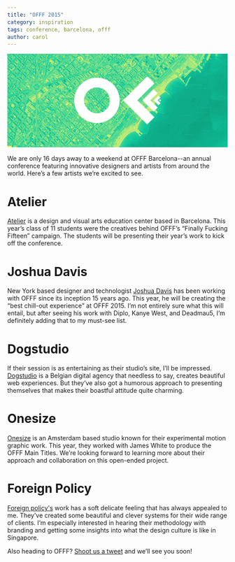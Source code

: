 ```yaml
---
title: "OFFF 2015"
category: inspiration
tags: conference, barcelona, offf
author: carol
---
```

![The Artificial attends OFFF 2015](2015-05-11-links/main.png)

We are only 16 days away to a weekend at OFFF Barcelona--an annual conference featuring innovative designers and artists from around the world. Here’s a few artists we’re excited to see.

# Atelier
[Atelier](http://www.lawebdelatelier.com/en) is a design and visual arts education center based in Barcelona. This year’s class of 11 students were the creatives behind OFFF’s “Finally Fucking Fifteen” campaign. The students will be presenting their year’s work to kick off the conference.

# Joshua Davis
New York based designer and technologist [Joshua Davis](http://www.joshuadavis.com/) has been working with OFFF since its inception 15 years ago. This year, he will be creating the “best chill-out experience” at OFFF 2015. I’m not entirely sure what this will entail, but after seeing his work with Diplo, Kanye West, and Deadmau5, I’m definitely adding that to my must-see list. 

# Dogstudio
If their session is as entertaining as their studio’s site, I’ll be impressed. [Dogstudio](http://www.dogstudio.be/) is a Belgian digital agency that needless to say, creates beautiful web experiences. But they’ve also got a humorous approach to presenting themselves that makes their boastful attitude quite charming. 

# Onesize
[Onesize](http://onesize.nl/) is an Amsterdam based studio known for their experimental motion graphic work. This year, they worked with James White to produce the OFFF Main Titles. We’re looking forward to learning more about their approach and collaboration on this open-ended project.


# Foreign Policy
[Foreign policy's](http://foreignpolicydesign.com) work has a soft delicate feeling that has always appealed to me. They’ve created some beautiful and clever systems for their wide range of clients. I’m especially interested in hearing their methodology with branding and getting some insights into what the design culture is like in Singapore.


Also heading to OFFF? [Shoot us a tweet](https://twitter.com/veryartificial) and we’ll see you soon!
